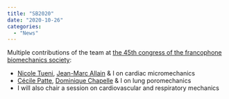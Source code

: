 ```yaml
---
title: "SB2020"
date: "2020-10-26"
categories: 
  - "News"
---
```


Multiple contributions of the team at [the 45th congress of the francophone biomechanics society](https://sb2020-metz.sciencesconf.org):

- [Nicole Tueni](https://m3disim.saclay.inria.fr/people/nicole-tueni), [Jean-Marc Allain](https://m3disim.saclay.inria.fr/people/jean-marc-allain) & I on cardiac micromechanics
- [Cécile Patte](https://m3disim.saclay.inria.fr/people/cecile-patte), [Dominique Chapelle](https://m3disim.saclay.inria.fr/people/dominique-chapelle) & I on lung poromechanics
- I will also chair a session on cardiovascular and respiratory mechanics

